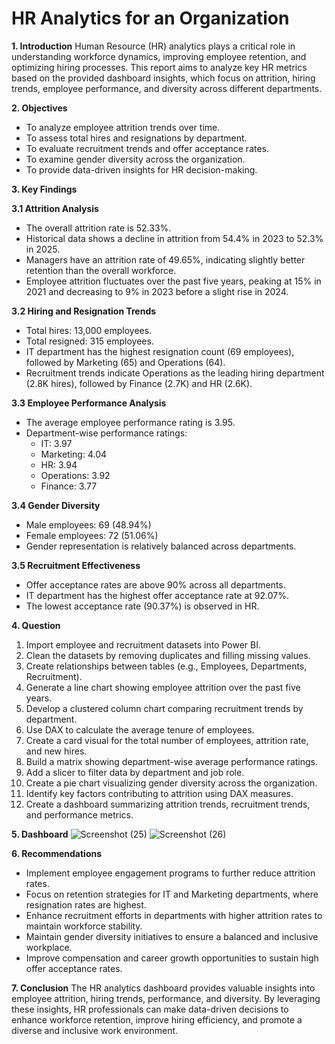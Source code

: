#                                                         HR Analytics for an Organization

**1. Introduction**
Human Resource (HR) analytics plays a critical role in understanding workforce dynamics, improving employee retention, and optimizing hiring processes. This report aims to analyze key HR metrics based on the provided dashboard insights, which focus on attrition, hiring trends, employee performance, and diversity across different departments.

**2. Objectives**
- To analyze employee attrition trends over time.
- To assess total hires and resignations by department.
- To evaluate recruitment trends and offer acceptance rates.
- To examine gender diversity across the organization.
- To provide data-driven insights for HR decision-making.

**3. Key Findings**

**3.1 Attrition Analysis**
- The overall attrition rate is 52.33%.
- Historical data shows a decline in attrition from 54.4% in 2023 to 52.3% in 2025.
- Managers have an attrition rate of 49.65%, indicating slightly better retention than the overall workforce.
- Employee attrition fluctuates over the past five years, peaking at 15% in 2021 and decreasing to 9% in 2023 before a slight rise in 2024.

**3.2 Hiring and Resignation Trends**
- Total hires: 13,000 employees.
- Total resigned: 315 employees.
- IT department has the highest resignation count (69 employees), followed by Marketing (65) and Operations (64).
- Recruitment trends indicate Operations as the leading hiring department (2.8K hires), followed by Finance (2.7K) and HR (2.6K).

**3.3 Employee Performance Analysis**
- The average employee performance rating is 3.95.
- Department-wise performance ratings:
  - IT: 3.97
  - Marketing: 4.04
  - HR: 3.94
  - Operations: 3.92
  - Finance: 3.77
  
**3.4 Gender Diversity**
- Male employees: 69 (48.94%)
- Female employees: 72 (51.06%)
- Gender representation is relatively balanced across departments.

**3.5 Recruitment Effectiveness**
- Offer acceptance rates are above 90% across all departments.
- IT department has the highest offer acceptance rate at 92.07%.
- The lowest acceptance rate (90.37%) is observed in HR.

**4. Question**
1. Import employee and recruitment datasets into Power BI.
2. Clean the datasets by removing duplicates and filling missing values.
3. Create relationships between tables (e.g., Employees, Departments, Recruitment).
4. Generate a line chart showing employee attrition over the past five years.
5. Develop a clustered column chart comparing recruitment trends by department.
6. Use DAX to calculate the average tenure of employees.
7. Create a card visual for the total number of employees, attrition rate, and new hires.
8. Build a matrix showing department-wise average performance ratings.
9. Add a slicer to filter data by department and job role.
10. Create a pie chart visualizing gender diversity across the organization.
11. Identify key factors contributing to attrition using DAX measures.
12. Create a dashboard summarizing attrition trends, recruitment trends, and performance
metrics.

**5. Dashboard**
![Screenshot (25)](https://github.com/user-attachments/assets/50c20a03-867a-4bcf-a384-9386dcca17fa)
![Screenshot (26)](https://github.com/user-attachments/assets/94baa4fb-8217-4d4d-8397-1548616e2b2d)

**6. Recommendations**
- Implement employee engagement programs to further reduce attrition rates.
- Focus on retention strategies for IT and Marketing departments, where resignation rates are highest.
- Enhance recruitment efforts in departments with higher attrition rates to maintain workforce stability.
- Maintain gender diversity initiatives to ensure a balanced and inclusive workplace.
- Improve compensation and career growth opportunities to sustain high offer acceptance rates.

**7. Conclusion**
The HR analytics dashboard provides valuable insights into employee attrition, hiring trends, performance, and diversity. By leveraging these insights, HR professionals can make data-driven decisions to enhance workforce retention, improve hiring efficiency, and promote a diverse and inclusive work environment.


